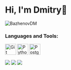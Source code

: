 # Hi, I'm Dmitry👋

<p align="left"><img src="https://komarev.com/ghpvc/?username=BazhenovDM&label=Profile%20views&color=7aed5a&style=flat" alt="BazhenovDM" /> </p>
<h3> Languages and Tools: </h3>
<p align="left">
<a href="https://git-scm.com/" target="_blank" rel="noreferrer"><img src="https://raw.githubusercontent.com/danielcranney/readme-generator/main/public/icons/skills/git-colored.svg" width="36" height="36" alt="Git" /></a>
<a href="https://www.python.org/" target="_blank" rel="noreferrer"><img src="https://raw.githubusercontent.com/danielcranney/readme-generator/main/public/icons/skills/python-colored.svg" width="36" height="36" alt="Python" /></a>
<a href="https://www.postgresql.org/" target="_blank" rel="noreferrer"><img src="https://raw.githubusercontent.com/danielcranney/readme-generator/main/public/icons/skills/postgresql-colored.svg" width="36" height="36" alt="PostgreSQL" /></a>
</p>
	
![](http://github-profile-summary-cards.vercel.app/api/cards/profile-details?username=BazhenovDM&show_icons=true&locale=en&layout=compact&theme=tokyonight)
![](http://github-profile-summary-cards.vercel.app/api/cards/productive-time?username=BazhenovDM&theme=tokyonight&utcOffset=3&hide_border=true)
![](https://github-readme-stats.vercel.app/api?username=BazhenovDM&show_icons=true&locale=en&layout=compact&theme=tokyonight&hide_border=true)
